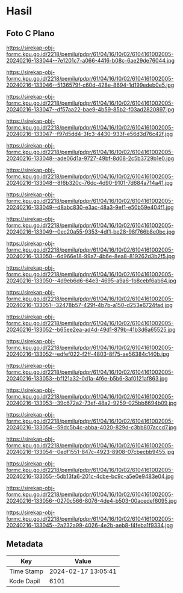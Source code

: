 # Hasil

## Foto C Plano

https://sirekap-obj-formc.kpu.go.id/2218/pemilu/pdpr/61/04/16/10/02/6104161002005-20240216-133044--7e1201c7-a066-4416-b08c-6ae29de76044.jpg

https://sirekap-obj-formc.kpu.go.id/2218/pemilu/pdpr/61/04/16/10/02/6104161002005-20240216-133046--5136579f-c60d-428e-8694-1d199edeb0e5.jpg

https://sirekap-obj-formc.kpu.go.id/2218/pemilu/pdpr/61/04/16/10/02/6104161002005-20240216-133047--df57aa22-bae9-4b59-85b2-f03ad2820897.jpg

https://sirekap-obj-formc.kpu.go.id/2218/pemilu/pdpr/61/04/16/10/02/6104161002005-20240216-133047--f97d5dd4-3fc3-4430-933f-e56d3d76c42f.jpg

https://sirekap-obj-formc.kpu.go.id/2218/pemilu/pdpr/61/04/16/10/02/6104161002005-20240216-133048--ade06d1a-9727-49bf-8d08-2c5b3729b1e0.jpg

https://sirekap-obj-formc.kpu.go.id/2218/pemilu/pdpr/61/04/16/10/02/6104161002005-20240216-133048--8f6b320c-76dc-4d90-9101-7d684a714a41.jpg

https://sirekap-obj-formc.kpu.go.id/2218/pemilu/pdpr/61/04/16/10/02/6104161002005-20240216-133049--d8abc830-e3ac-48a3-9ef1-e50b59e404f1.jpg

https://sirekap-obj-formc.kpu.go.id/2218/pemilu/pdpr/61/04/16/10/02/6104161002005-20240216-133049--0ec20a55-9353-4df1-be28-98f766b8e0bc.jpg

https://sirekap-obj-formc.kpu.go.id/2218/pemilu/pdpr/61/04/16/10/02/6104161002005-20240216-133050--6d966e18-99a7-4b6e-8ea8-819262d3b2f5.jpg

https://sirekap-obj-formc.kpu.go.id/2218/pemilu/pdpr/61/04/16/10/02/6104161002005-20240216-133050--4d9eb6d6-64e3-4695-a9a6-1b8cebf6ab64.jpg

https://sirekap-obj-formc.kpu.go.id/2218/pemilu/pdpr/61/04/16/10/02/6104161002005-20240216-133051--32478b57-429f-4b7b-a150-d253e6724fad.jpg

https://sirekap-obj-formc.kpu.go.id/2218/pemilu/pdpr/61/04/16/10/02/6104161002005-20240216-133052--b65ee2ea-ad4d-49d1-879b-41b3d6a65525.jpg

https://sirekap-obj-formc.kpu.go.id/2218/pemilu/pdpr/61/04/16/10/02/6104161002005-20240216-133052--edfef022-f2ff-4803-8f75-ae56384c140b.jpg

https://sirekap-obj-formc.kpu.go.id/2218/pemilu/pdpr/61/04/16/10/02/6104161002005-20240216-133053--bf121a32-0d1a-4f6e-b5b6-3af0121af863.jpg

https://sirekap-obj-formc.kpu.go.id/2218/pemilu/pdpr/61/04/16/10/02/6104161002005-20240216-133053--39c672a2-73ef-48a2-9259-025bb8694b09.jpg

https://sirekap-obj-formc.kpu.go.id/2218/pemilu/pdpr/61/04/16/10/02/6104161002005-20240216-133054--59dc5b4c-abba-4020-829d-c3bb807accd7.jpg

https://sirekap-obj-formc.kpu.go.id/2218/pemilu/pdpr/61/04/16/10/02/6104161002005-20240216-133054--0edf1551-847c-4923-8908-07cbecbb9455.jpg

https://sirekap-obj-formc.kpu.go.id/2218/pemilu/pdpr/61/04/16/10/02/6104161002005-20240216-133055--5db13fa6-201c-4cbe-bc9c-a5e0e9483e04.jpg

https://sirekap-obj-formc.kpu.go.id/2218/pemilu/pdpr/61/04/16/10/02/6104161002005-20240216-133056--0270c566-8076-4de4-b503-00acedef6095.jpg

https://sirekap-obj-formc.kpu.go.id/2218/pemilu/pdpr/61/04/16/10/02/6104161002005-20240216-133045--2a232a99-4026-4e2b-aeb8-f4feba1f9334.jpg


## Metadata

| Key        | Value               |
| ---------- | ------------------- |
| Time Stamp | 2024-02-17 13:05:41 |
| Kode Dapil | 6101                |



